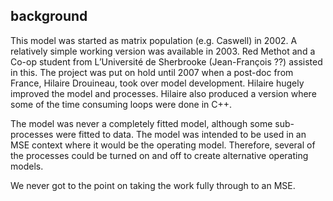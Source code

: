 ## background

This model was started as matrix population (e.g. Caswell) in 2002. A
relatively simple working version was available in 2003. Red Methot and
a Co-op student from L’Université de Sherbrooke (Jean-François ??)
assisted in this. The project was put on hold until 2007 when a post-doc
from France, Hilaire Drouineau, took over model development. Hilaire
hugely improved the model and processes. Hilaire also produced a version
where some of the time consuming loops were done in C++.

The model was never a completely fitted model, although some
sub-processes were fitted to data. The model was intended to be used in
an MSE context where it would be the operating model. Therefore, several
of the processes could be turned on and off to create alternative
operating models.

We never got to the point on taking the work fully through to an MSE.
